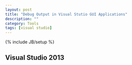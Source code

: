 ```yaml
---
layout: post
title: "Debug Output in Visual Stutio GUI Applications"
description: ""
category: Tools
tags: [visual studio]
---
```

{% include JB/setup %}

## Visual Studio 2013

